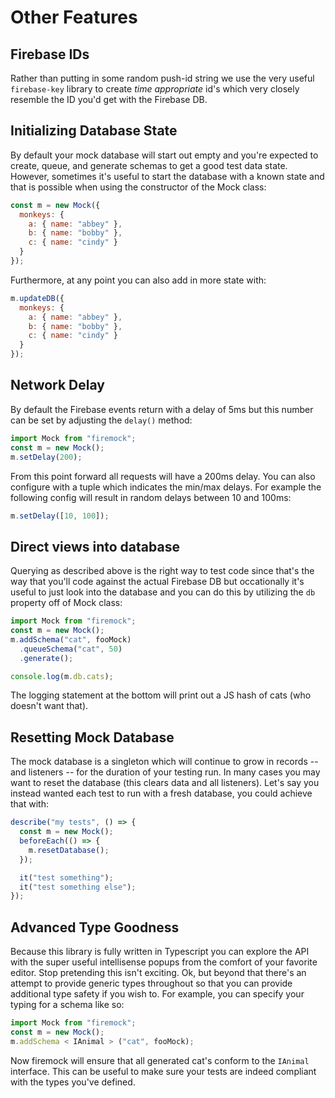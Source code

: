 # Other Features

## Firebase IDs

Rather than putting in some random push-id string we use the very useful `firebase-key` library to create _time appropriate_ id's which very closely resemble the ID you'd get with the Firebase DB.

## Initializing Database State

By default your mock database will start out empty and you're expected to create, queue, and generate schemas to get a good test data state. However, sometimes it's useful to start the database with a known state and that is possible when using the constructor of the Mock class:

```js
const m = new Mock({
  monkeys: {
    a: { name: "abbey" },
    b: { name: "bobby" },
    c: { name: "cindy" }
  }
});
```

Furthermore, at any point you can also add in more state with:

```js
m.updateDB({
  monkeys: {
    a: { name: "abbey" },
    b: { name: "bobby" },
    c: { name: "cindy" }
  }
});
```

## Network Delay

By default the Firebase events return with a delay of 5ms but this number can be set by adjusting the `delay()` method:

```js
import Mock from "firemock";
const m = new Mock();
m.setDelay(200);
```

From this point forward all requests will have a 200ms delay. You can also configure with a tuple which indicates the min/max delays. For example the following config will result in random delays between 10 and 100ms:

```js
m.setDelay([10, 100]);
```

## Direct views into database

Querying as described above is the right way to test code since that's the way that you'll code against the actual Firebase DB but occationally it's useful to just look into the database and you can do this by utilizing the `db` property off of Mock class:

```js
import Mock from "firemock";
const m = new Mock();
m.addSchema("cat", fooMock)
  .queueSchema("cat", 50)
  .generate();

console.log(m.db.cats);
```

The logging statement at the bottom will print out a JS hash of cats (who doesn't want that).

## Resetting Mock Database

The mock database is a singleton which will continue to grow in records -- and listeners -- for the duration of your testing run. In many cases you may want to reset the database (this clears data and all listeners). Let's say you instead wanted each test to run with a fresh database, you could achieve that with:

```ts
describe("my tests", () => {
  const m = new Mock();
  beforeEach(() => {
    m.resetDatabase();
  });

  it("test something");
  it("test something else");
});
```

## Advanced Type Goodness

Because this library is fully written in Typescript you can explore the API with the super useful intellisense popups from the comfort of your favorite editor. Stop pretending this isn't exciting. Ok, but beyond that there's an attempt to provide generic types throughout so that you can provide additional type safety if you wish to. For example, you can specify your typing for a schema like so:

```js
import Mock from "firemock";
const m = new Mock();
m.addSchema < IAnimal > ("cat", fooMock);
```

Now firemock will ensure that all generated cat's conform to the `IAnimal` interface. This can be useful to make sure your tests are indeed compliant with the types you've defined.
